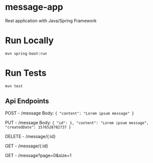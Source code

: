 # message-app
Rest application with Java/Spring Framework

# Run Locally
 `mvn spring-boot:run`

# Run Tests
`mvn test`

## Api Endpoints
POST - /message 
Body: `{ "content": "Lorem ipsum message" }`

PUT - /message 
Body: `{
    "id": 1,
    "content": "Lorem ipsum message",
    "createdDate": 1576528782737
    }`

DELETE - /message/{:id}

GET - /message/{:id}

GET - /message?page=0&size=1



